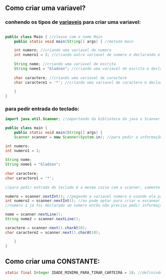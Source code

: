 ## Como criar uma variavel?

### conhendo os tipos de [variaveis](https://github.com/gladsonsimoes/ExerciciosDeExemplo_Java/tree/main/logica_de_programacao/variaveis///) para criar uma variavel:

~~~java

public class Main { //classe com o nome Main 
    public static void main(String[] args) { //metodo main 

    int numero; //criando uma variavel de numero
    int numero1 = 3; //criando outra variavel de numero e declarando o numero 3
  
    String nome; //criando uma variavel de escrita
    String nome1 = "Gladson"; //criando uma variavel de escrita e declarando a palavra Gladson
     
    char caractere; //criando uma variavel de caractere
    char caractere1 = '*'; //criando uma variavel de caractere e declarando o caractere *
     
    }
}
~~~
### para pedir entrada do teclado:
~~~java
import java.util.Scanner; //importando da biblioteca do java o Scanner

public class main {
    public static void main(String[] args) { 
    Scanner scanner = new Scanner(System.in); //para pedir a informação do teclado temos que usar o Scanner!

int numero;
int numero1 = 3; 
  
String nome;
String nome1 = "Gladson";
     
char caractere;
char caractere1 = '*';
      
//para pedir entrada do teclado é a mesma coisa com o scanner, somente o next é diferente dependendo do tipo da variavel!

numero = scanner.nextInt(); //pegando a variavel numero e usando ela para pedir informação do teclado
int numero2 = scanner.nextInt(); //ou pode optar para criar e escanear na mesma linha
//numero 1 já foi declarado um numero então não precisa pedir informação do teclado 

nome = scanner.nextLine();
String nome2 = scanner.nextLine();

caractere = scanner.next().charAt(0);
char caractere2 = scanner.next().charAt(0);

    }
}
~~~


## Como criar uma CONSTANTE:

~~~java
static final Integer IDADE_MINIMA_PARA_TIRAR_CARTEIRA = 18; //definindo uma CONSTANTE
~~~


